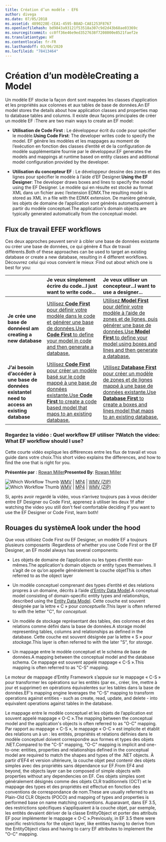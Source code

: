 ```yaml
---
title: Création d’un modèle - EF6
author: divega
ms.date: 07/05/2018
ms.assetid: 4890228E-CEA1-4595-B8AD-CA81253F8767
ms.openlocfilehash: bd9843a93121f53518a307c9d2d43b68ae03369c
ms.sourcegitcommit: cc0ff36e46e9ed3527638f7208000e8521faef2e
ms.translationtype: HT
ms.contentlocale: fr-FR
ms.lasthandoff: 03/06/2020
ms.locfileid: "78413464"
---
```

# <a name="creating-a-model"></a><span data-ttu-id="56246-102">Création d’un modèle</span><span class="sxs-lookup"><span data-stu-id="56246-102">Creating a Model</span></span>

<span data-ttu-id="56246-103">Un modèle EF stocke la façon dont sont mappées les classes d’application et les propriétés aux colonnes et aux tables de base de données.</span><span class="sxs-lookup"><span data-stu-id="56246-103">An EF model stores the details about how application classes and properties map to database tables and columns.</span></span> <span data-ttu-id="56246-104">Il existe deux façons principales de créer un modèle EF :</span><span class="sxs-lookup"><span data-stu-id="56246-104">There are two main ways to create an EF model:</span></span>

- <span data-ttu-id="56246-105">**Utilisation de Code First** : Le développeur écrit du code pour spécifier le modèle.</span><span class="sxs-lookup"><span data-stu-id="56246-105">**Using Code First**: The developer writes code to specify the model.</span></span> <span data-ttu-id="56246-106">EF génère les modèles et les mappages au moment de l’exécution en fonction des classes d’entité et de la configuration de modèle supplémentaire fournie par le développeur.</span><span class="sxs-lookup"><span data-stu-id="56246-106">EF generates the models and mappings at runtime based on entity classes and additional model configuration provided by the developer.</span></span>

- <span data-ttu-id="56246-107">**Utilisation du concepteur EF** : Le développeur dessine des zones et des lignes pour spécifier le modèle à l’aide d’EF Designer.</span><span class="sxs-lookup"><span data-stu-id="56246-107">**Using the EF Designer**: The developer draws boxes and lines to specify the model using the EF Designer.</span></span> <span data-ttu-id="56246-108">Le modèle qui en résulte est stocké au format XML dans un fichier avec l’extension EDMX.</span><span class="sxs-lookup"><span data-stu-id="56246-108">The resulting model is stored as XML in a file with the EDMX extension.</span></span> <span data-ttu-id="56246-109">De manière générale, les objets de domaine de l’application sont générés automatiquement à partir du modèle conceptuel.</span><span class="sxs-lookup"><span data-stu-id="56246-109">The application's domain objects are typically generated automatically from the conceptual model.</span></span>

## <a name="ef-workflows"></a><span data-ttu-id="56246-110">Flux de travail EF</span><span class="sxs-lookup"><span data-stu-id="56246-110">EF workflows</span></span>

<span data-ttu-id="56246-111">Ces deux approches peuvent servir à cibler une base de données existante ou créer une base de données, ce qui génère 4 flux de travail différents.</span><span class="sxs-lookup"><span data-stu-id="56246-111">Both of these approaches can be used to target an existing database or create a new database, resulting in 4 different workflows.</span></span>
<span data-ttu-id="56246-112">Découvrez celui qui vous convient le mieux :</span><span class="sxs-lookup"><span data-stu-id="56246-112">Find out about which one is best for you:</span></span>  

|                                           | <span data-ttu-id="56246-113">Je veux simplement écrire du code...</span><span class="sxs-lookup"><span data-stu-id="56246-113">I just want to write code...</span></span>                                                                                                                   | <span data-ttu-id="56246-114">Je veux utiliser un concepteur...</span><span class="sxs-lookup"><span data-stu-id="56246-114">I want to use a designer...</span></span>                                                                                                                        |
|:------------------------------------------|:-----------------------------------------------------------------------------------------------------------------------------------------------|:---------------------------------------------------------------------------------------------------------------------------------------------------|
| <span data-ttu-id="56246-115">**Je crée une base de données**</span><span class="sxs-lookup"><span data-stu-id="56246-115">**I am creating a new database**</span></span>          | [<span data-ttu-id="56246-116">Utilisez **Code First** pour définir votre modèle dans le code et générer une base de données.</span><span class="sxs-lookup"><span data-stu-id="56246-116">Use **Code First** to define your model in code and then generate a database.</span></span>](~/ef6/modeling/code-first/workflows/new-database.md)           | [<span data-ttu-id="56246-117">Utilisez **Model First** pour définir votre modèle à l’aide de zones et de lignes, puis générer une base de données.</span><span class="sxs-lookup"><span data-stu-id="56246-117">Use **Model First** to define your model using boxes and lines and then generate a database.</span></span>](~/ef6/modeling/designer/workflows/model-first.md)   |
| <span data-ttu-id="56246-118">**J’ai besoin d’accéder à une base de données existante**</span><span class="sxs-lookup"><span data-stu-id="56246-118">**I need to access an existing database**</span></span> | [<span data-ttu-id="56246-119">Utilisez **Code First** pour créer un modèle basé sur le code mappé à une base de données existante.</span><span class="sxs-lookup"><span data-stu-id="56246-119">Use **Code First** to create a code based model that maps to an existing database.</span></span>](~/ef6/modeling/code-first/workflows/existing-database.md) | [<span data-ttu-id="56246-120">Utilisez **Database First** pour créer un modèle de zones et de lignes mappé à une base de données existante.</span><span class="sxs-lookup"><span data-stu-id="56246-120">Use **Database First** to create a boxes and lines model that maps to an existing database.</span></span>](~/ef6/modeling/designer/workflows/database-first.md) |

### <a name="watch-the-video-what-ef-workflow-should-i-use"></a><span data-ttu-id="56246-121">Regardez la vidéo : Quel workflow EF utiliser ?</span><span class="sxs-lookup"><span data-stu-id="56246-121">Watch the video: What EF workflow should I use?</span></span>

<span data-ttu-id="56246-122">Cette courte vidéo explique les différences entre les flux de travail et vous guide dans votre choix.</span><span class="sxs-lookup"><span data-stu-id="56246-122">This short video explains the differences, and how to find the one that is right for you.</span></span>

<span data-ttu-id="56246-123">**Présentée par** : [Rowan Miller](https://romiller.com/)</span><span class="sxs-lookup"><span data-stu-id="56246-123">**Presented By**: [Rowan Miller](https://romiller.com/)</span></span>

<span data-ttu-id="56246-124">![Which Workflow Thumb](../media/whichworkflow-thumb.png) [WMV](https://download.microsoft.com/download/8/F/8/8F81F4CD-3678-4229-8D79-0C63FFA3C595/HDI_ITPro_Technet_winvideo_ChoseYourWorkflow.wmv) | [MP4](https://download.microsoft.com/download/8/F/8/8F81F4CD-3678-4229-8D79-0C63FFA3C595/HDI_ITPro_Technet_mp4video_ChoseYourWorkflow.m4v) | [WMV (ZIP)](https://download.microsoft.com/download/8/F/8/8F81F4CD-3678-4229-8D79-0C63FFA3C595/HDI_ITPro_Technet_winvideo_ChoseYourWorkflow.zip)</span><span class="sxs-lookup"><span data-stu-id="56246-124">![Which Workflow Thumb](../media/whichworkflow-thumb.png) [WMV](https://download.microsoft.com/download/8/F/8/8F81F4CD-3678-4229-8D79-0C63FFA3C595/HDI_ITPro_Technet_winvideo_ChoseYourWorkflow.wmv) | [MP4](https://download.microsoft.com/download/8/F/8/8F81F4CD-3678-4229-8D79-0C63FFA3C595/HDI_ITPro_Technet_mp4video_ChoseYourWorkflow.m4v) | [WMV (ZIP)](https://download.microsoft.com/download/8/F/8/8F81F4CD-3678-4229-8D79-0C63FFA3C595/HDI_ITPro_Technet_winvideo_ChoseYourWorkflow.zip)</span></span>

<span data-ttu-id="56246-125">Si, après avoir regardé la vidéo, vous n’arrivez toujours pas à vous décider entre EF Designer ou Code First, apprenez à utiliser les deux !</span><span class="sxs-lookup"><span data-stu-id="56246-125">If after watching the video you still don't feel comfortable deciding if you want to use the EF Designer or Code First, learn both!</span></span>

## <a name="a-look-under-the-hood"></a><span data-ttu-id="56246-126">Rouages du système</span><span class="sxs-lookup"><span data-stu-id="56246-126">A look under the hood</span></span>

<span data-ttu-id="56246-127">Que vous utilisiez Code First ou EF Designer, un modèle EF a toujours plusieurs composants :</span><span class="sxs-lookup"><span data-stu-id="56246-127">Regardless of whether you use Code First or the EF Designer, an EF model always has several components:</span></span>

- <span data-ttu-id="56246-128">Les objets de domaine de l’application ou les types d’entité eux-mêmes.</span><span class="sxs-lookup"><span data-stu-id="56246-128">The application's domain objects or entity types themselves.</span></span> <span data-ttu-id="56246-129">Il s’agit de ce qu’on appelle généralement la couche objet</span><span class="sxs-lookup"><span data-stu-id="56246-129">This is often referred to as the object layer</span></span>

- <span data-ttu-id="56246-130">Un modèle conceptuel comprenant des types d’entité et des relations propres à un domaine, décrits à l’aide [d’Entity Data Model](~/ef6/resources/glossary.md#entity-data-model).</span><span class="sxs-lookup"><span data-stu-id="56246-130">A conceptual model consisting of domain-specific entity types and relationships, described using the [Entity Data Model](~/ef6/resources/glossary.md#entity-data-model).</span></span> <span data-ttu-id="56246-131">Cette couche est souvent désignée par la lettre « C » pour _conceptuelle_.</span><span class="sxs-lookup"><span data-stu-id="56246-131">This layer is often referred to with the letter "C", for _conceptual_.</span></span>

- <span data-ttu-id="56246-132">Un modèle de stockage représentant des tables, des colonnes et des relations comme défini dans la base de données.</span><span class="sxs-lookup"><span data-stu-id="56246-132">A storage model representing tables, columns and relationships as defined in the database.</span></span> <span data-ttu-id="56246-133">Cette couche est souvent désignée par la lettre « S » pour _stockage_.</span><span class="sxs-lookup"><span data-stu-id="56246-133">This layer is often referred to with the later "S", for _storage_.</span></span>  

- <span data-ttu-id="56246-134">Un mappage entre le modèle conceptuel et le schéma de base de données.</span><span class="sxs-lookup"><span data-stu-id="56246-134">A mapping between the conceptual model and the database schema.</span></span> <span data-ttu-id="56246-135">Ce mappage est souvent appelé mappage « C-S ».</span><span class="sxs-lookup"><span data-stu-id="56246-135">This mapping is often referred to as "C-S" mapping.</span></span>

<span data-ttu-id="56246-136">Le moteur de mappage d’Entity Framework s’appuie sur le mappage « C-S » pour transformer les opérations sur les entités (par ex., créer, lire, mettre à jour et supprimer) en opérations équivalentes sur les tables dans la base de données.</span><span class="sxs-lookup"><span data-stu-id="56246-136">EF's mapping engine leverages the "C-S" mapping to transform operations against entities - such as create, read, update, and delete - into equivalent operations against tables in the database.</span></span>

<span data-ttu-id="56246-137">Le mappage entre le modèle conceptuel et les objets de l’application est souvent appelé mappage « O-C ».</span><span class="sxs-lookup"><span data-stu-id="56246-137">The mapping between the conceptual model and the application's objects is often referred to as "O-C" mapping.</span></span> <span data-ttu-id="56246-138">Par rapport au mappage « C-S », le mappage « O-C » est implicite et établit des relations un à un : les entités, propriétés et relations définies dans le modèle conceptuel doivent correspondre aux formes et types des objets .NET.</span><span class="sxs-lookup"><span data-stu-id="56246-138">Compared to the "C-S" mapping, "O-C" mapping is implicit and one-to-one: entities, properties and relationships defined in the conceptual model are required to match the shapes and types of the .NET objects.</span></span> <span data-ttu-id="56246-139">À partir d’EF4 et version ultérieure, la couche objet peut contenir des objets simples avec des propriétés sans dépendance sur EF.</span><span class="sxs-lookup"><span data-stu-id="56246-139">From EF4 and beyond, the objects layer can be composed of simple objects with properties without any dependencies on EF.</span></span> <span data-ttu-id="56246-140">Ces objets simples sont généralement désignés comme des objets CLR traditionnels (OCT) et le mappage des types et des propriétés est effectué en fonction des conventions de correspondance de nom.</span><span class="sxs-lookup"><span data-stu-id="56246-140">These are usually referred to as Plain-Old CLR Objects (POCO) and mapping of types and properties is performed base on name matching conventions.</span></span> <span data-ttu-id="56246-141">Auparavant, dans EF 3.5, des restrictions spécifiques s’appliquaient à la couche objet, par exemple, les entités devaient dériver de la classe EntityObject et porter des attributs EF pour implémenter le mappage « O-C ».</span><span class="sxs-lookup"><span data-stu-id="56246-141">Previously, in EF 3.5 there were specific restrictions for the object layer, like entities having to derive from the EntityObject class and having to carry EF attributes to implement the "O-C" mapping.</span></span>
